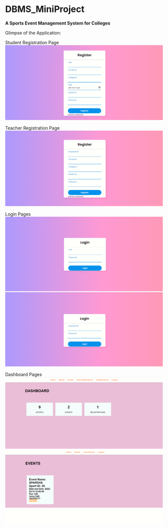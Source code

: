 # DBMS_MiniProject
**A Sports Event Management System for Colleges**

Glimpse of the Application:

Student Registration Page
![ScreenShot](https://github.com/Shaheer-rossoneri14/DBMS_MiniProject/blob/main/screenshots/student_register.png)

Teacher Registration Page
![ScreenShot](https://github.com/Shaheer-rossoneri14/DBMS_MiniProject/blob/main/screenshots/teacher_register.png)

Login Pages
![ScreenShot](https://github.com/Shaheer-rossoneri14/DBMS_MiniProject/blob/main/screenshots/student_login.png)
![ScreenShot](https://github.com/Shaheer-rossoneri14/DBMS_MiniProject/blob/main/screenshots/teacher_login.png)

Dashboard Pages
![ScreenShot](https://github.com/Shaheer-rossoneri14/DBMS_MiniProject/blob/main/screenshots/teacher_dashboard.png)
![ScreenShot](https://github.com/Shaheer-rossoneri14/DBMS_MiniProject/blob/main/screenshots/student_dashboard.png)

